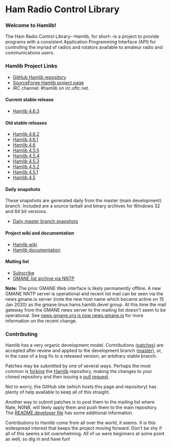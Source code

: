 # Ham Radio Control Library

### Welcome to Hamlib!

The Ham Radio Control Library--Hamlib, for short--is a project to provide
programs with a consistent Application Programming Interface (API) for
controlling the myriad of radios and rotators available to amateur
radio and communications users.

### Hamlib Project Links

- [GitHub Hamlib repository](https://github.com/Hamlib/Hamlib)
- [SourceForge Hamlib project page](https://sourceforge.net/projects/hamlib/)
- IRC channel: #hamlib on irc.oftc.net.

#### Current stable release

- [Hamlib 4.6.3](https://github.com/Hamlib/Hamlib/releases/tag/4.6.3)

#### Old stable releases

- [Hamlib 4.6.2](https://github.com/Hamlib/Hamlib/releases/tag/4.6.2)
- [Hamlib 4.6.1](https://github.com/Hamlib/Hamlib/releases/tag/4.6.1)
- [Hamlib 4.6](https://github.com/Hamlib/Hamlib/releases/tag/4.6)
- [Hamlib 4.5.5](https://github.com/Hamlib/Hamlib/releases/tag/4.5.5)
- [Hamlib 4.5.4](https://github.com/Hamlib/Hamlib/releases/tag/4.5.4)
- [Hamlib 4.5.3](https://github.com/Hamlib/Hamlib/releases/tag/4.5.3)
- [Hamlib 4.5.2](https://github.com/Hamlib/Hamlib/releases/tag/4.5.2)
- [Hamlib 4.5.1](https://github.com/Hamlib/Hamlib/releases/tag/4.5.1)
- [Hamlib 4.5](https://github.com/Hamlib/Hamlib/releases/tag/4.5)

#### Daily snapshots

These snapshots are generated daily from the master (main development) branch.
Included are a source tarball and binary archives for Windows 32 and 64 bit
versions.

- [Daily master branch snapshots](http://n0nb.users.sourceforge.net/)

#### Project wiki and documentation

- [Hamlib wiki](https://github.com/Hamlib/Hamlib/wiki)
- [Hamlib documentation](https://github.com/Hamlib/Hamlib/wiki/Documentation)

#### Mailing list

- [Subscribe](https://sourceforge.net/projects/hamlib/lists/hamlib-developer)
- [GMANE list archive via NNTP](nntp://news.gmane.io/gmane.linux.hams.hamlib.devel)

**Note:** The prior GMANE Web interface is likely permanently offline.  A new
GMANE NNTP server is operational and recent list mail can be seen via the
news.gmane.io server (note the new host name which became active on 15 Jan
2020) as the gmane.linux.hams.hamlib.devel group.  At this time the mail
gateway from the GMANE news server to the mailing list doesn't seem to be
operational.  See [news.gmane.org is now
news.gmane.io](https://lars.ingebrigtsen.no/2020/01/15/news-gmane-org-is-now-news-gmane-io/)
for more information on the recent change.

### Contributing

Hamlib has a very organic development model.  Contributions
([patches](https://en.wikipedia.org/wiki/Patch_(computing))) are accepted
after review and applied to the development branch
([master](https://github.com/Hamlib/Hamlib)), or, in the case of a bug fix to
a released version, an arbitrary stable branch.

Patches may be submitted by one of several ways.  Perhaps the most common is
[forking](https://help.github.com/search/?utf8=%E2%9C%93&q=forking) the
[Hamlib](https://github.com/Hamlib/Hamlib) repository, making the changes to
your cloned repository and then issuing a [pull
request](https://help.github.com/search/?utf8=%E2%9C%93&q=pull+request).

Not to worry, the GitHub site (which hosts this page and repository) has plenty
of help available to keep all of this straight.

Another way to submit patches is to post them to the mailing list where Nate,
N0NB, will likely apply them and push them to the main repository.  The
[README.developer
file](https://github.com/Hamlib/Hamlib/blob/master/README.developer) has some
additional information.

Contributions to Hamlib come from all over the world, it seems.  It is this
widespread interest that keeps the project moving forward.  Don't be shy if
all of this seems a bit overwhelming.  All of us were beginners at some point
as well, so dig in and have fun!
